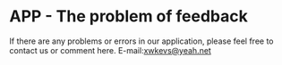 # APP - The problem of feedback

If there are any problems or errors in our application, please feel free to contact us or comment here. E-mail:xwkevs@yeah.net
